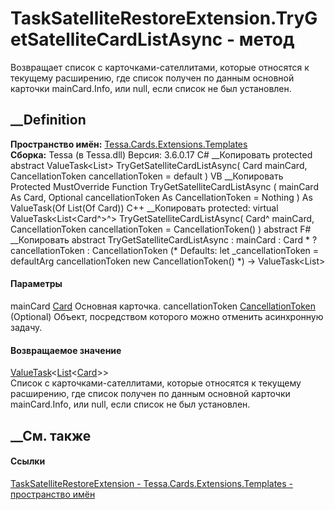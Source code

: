 # TaskSatelliteRestoreExtension.TryGetSatelliteCardListAsync - метод
Возвращает список с карточками-сателлитами, которые относятся к текущему
расширению, где список получен по данным основной карточки mainCard.Info, или
null, если список не был установлен.
## __Definition
 **Пространство имён:**
[Tessa.Cards.Extensions.Templates](N_Tessa_Cards_Extensions_Templates.htm)  
 **Сборка:** Tessa (в Tessa.dll) Версия: 3.6.0.17
C# __Копировать
     protected abstract ValueTask<List<Card>> TryGetSatelliteCardListAsync(
    	Card mainCard,
    	CancellationToken cancellationToken = default
    )
VB __Копировать
     Protected MustOverride Function TryGetSatelliteCardListAsync ( 
    	mainCard As Card,
    	Optional cancellationToken As CancellationToken = Nothing
    ) As ValueTask(Of List(Of Card))
C++ __Копировать
     protected:
    virtual ValueTask<List<Card^>^> TryGetSatelliteCardListAsync(
    	Card^ mainCard, 
    	CancellationToken cancellationToken = CancellationToken()
    ) abstract
F# __Копировать
     abstract TryGetSatelliteCardListAsync : 
            mainCard : Card * 
            ?cancellationToken : CancellationToken 
    (* Defaults:
            let _cancellationToken = defaultArg cancellationToken new CancellationToken()
    *)
    -> ValueTask<List<Card>> 
#### Параметры
mainCard [Card](T_Tessa_Cards_Card.htm)
    Основная карточка.
cancellationToken
[CancellationToken](https://learn.microsoft.com/dotnet/api/system.threading.cancellationtoken)
(Optional)
    Объект, посредством которого можно отменить асинхронную задачу.
#### Возвращаемое значение
[ValueTask](https://learn.microsoft.com/dotnet/api/system.threading.tasks.valuetask-1)<[List](https://learn.microsoft.com/dotnet/api/system.collections.generic.list-1)<[Card](T_Tessa_Cards_Card.htm)>>  
Список с карточками-сателлитами, которые относятся к текущему расширению, где
список получен по данным основной карточки mainCard.Info, или null, если
список не был установлен.
## __См. также
#### Ссылки
[TaskSatelliteRestoreExtension -
](T_Tessa_Cards_Extensions_Templates_TaskSatelliteRestoreExtension.htm)
[Tessa.Cards.Extensions.Templates - пространство
имён](N_Tessa_Cards_Extensions_Templates.htm)
